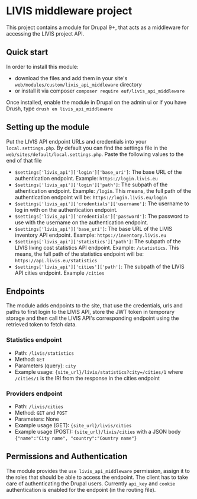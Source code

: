 # LIVIS middleware project

This project contains a module for Drupal 9+, that acts as a middleware for accessing the LIVIS project API.

## Quick start

In order to install this module:
  - download the files and add them in your site's `web/modules/custom/livis_api_middleware` directory
  - or install it via composer `composer require euf/livis_api_middleware`

Once installed, enable the module in Drupal on the admin ui or if you have Drush, type `drush en livis_api_middleware`

## Setting up the module

Put the LIVIS API endpoint URLs and credentials into your `local.settings.php`. By default you can find the settings file in the `web/sites/default/local.settings.php`. Paste the following values to the end of that file
  - `$settings['livis_api']['login']['base_uri']`: The base URL of the authentication endpoint. Example: `https://login.livis.eu`
  - `$settings['livis_api']['login']['path']`: The subpath of the athentication endpoint. Example: `/login`. This means, the full path of the authentication endpoint will be: `https://login.livis.eu/login`
  - `$settings['livis_api']['credentials']['username']`: The username to log in with on the authentication endpoint.
  - `$settings['livis_api']['credentials']['password']`: The password to use with the username on the authentication endpoint.
  - `$settings['livis_api']['base_uri']`: The base URL of the LIVIS inventory API endpoint. Example: `https://inventory.livis.eu`
  - `$settings['livis_api']['statistics']['path']`: The subpath of the LIVIS living cost statistics API endpoint. Example: `/statistics`. This means, the full path of the statistics endpoint will be: `https://api.livis.eu/statistics`
  - `$settings['livis_api']['cities']['path']`: The subpath of the LIVIS API cities endpoint. Example `/cities`

## Endpoints
The module adds endpoints to the site, that use the credentials, urls and paths to first login to the LIVIS API, store the JWT token in temporary storage and then call the LIVIS API's corresponding endpoint using the retrieved token to fetch data.

### Statistics endpoint
  - Path: `/livis/statistics`
  - Method: `GET`
  - Parameters (query): `city`
  - Example usage: `{site_url}/livis/statistics?city=/cities/1` where `/cities/1` is the IRI from the response in the cities endpoint

### Providers endpoint
  - Path: `/livis/cities`
  - Method: `GET` and `POST`
  - Parameters: None
  - Example usage (GET): `{site_url}/livis/cities`
  - Example usage (POST): `{site_url}/livis/cities` with a JSON body `{"name":"City name", "country":"Country name"}`

## Permissions and Authentication
The module provides the `use livis_api_middleware` permission, assign it to the roles that should be able to access the endpoint. The client has to take care of authenticating the Drupal users. Currently `api_key` and `cookie` authentication is enabled for the endpoint (in the routing file).
